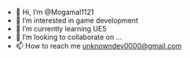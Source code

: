 - 👋 Hi, I’m @Mogamal1121
- 👀 I’m interested in game development
- 🌱 I’m currently learning UE5
- 💞️ I’m looking to collaborate on ...
- 📫 How to reach me unknowndev0000@gmail.com

<!---
Mogamal1121/Mogamal1121 is a ✨ special ✨ repository because its `README.md` (this file) appears on your GitHub profile.
You can click the Preview link to take a look at your changes.
--->
